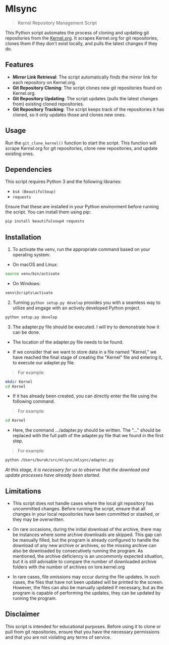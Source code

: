# Mlsync
> Kernel Repository Management Script

This Python script automates the process of cloning and updating git repositories from the [Kernel.org](https://lore.kernel.org). It scrapes Kernel.org for git repositories, clones them if they don't exist locally, and pulls the latest changes if they do.

## Features

- **Mirror Link Retrieval**: The script automatically finds the mirror link for each repository on Kernel.org.
- **Git Repository Cloning**: The script clones new git repositories found on Kernel.org.
- **Git Repository Updating**: The script updates (pulls the latest changes from) existing cloned repositories.
- **Git Repository Tracking**: The script keeps track of the repositories it has cloned, so it only updates those and clones new ones.

## Usage

Run the `git_clone_kernel()` function to start the script. This function will scrape Kernel.org for git repositories, clone new repositories, and update existing ones.

## Dependencies

This script requires Python 3 and the following libraries:

- `bs4 (BeautifulSoup)`
- `requests`

Ensure that these are installed in your Python environment before running the script. You can install them using pip:

```bash
pip install beautifulsoup4 requests
```
## Installation

1. To activate the venv, run the appropriate command based on your operating system:
- On macOS and Linux:

```bash
source venv/bin/activate
```
- On Windows:

```bash
venv\Scripts\activate
```

2. Tunning `python setup.py develop` provides you with a seamless way to utilize and engage with an actively developed Python project.

```bash
python setup.py develop
```

3. The adapter.py file should be executed. I will try to demonstrate how it can be done.
- The location of the adapter.py file needs to be found.

- If we consider that we want to store data in a file named "Kernel," we have reached the final stage of creating the "Kernel" file and entering it, to execute our adapter.py file.
> For example:

```bash
mkdir Kernel
cd Kernel
```
- If it has already been created, you can directly enter the file using the following command.
> For example:

```bash
cd Kernel
```

- Here, the command .../adapter.py should be written. The "..." should be replaced with the full path of the adapter.py file that we found in the first step.

> For example:

```bash
python /Users/burak/src/mlsync/mlsync/adapter.py
```

*At this stage, it is necessary for us to observe that the download and update processes have already been started.*

## Limitations

- This script does not handle cases where the local git repository has uncommitted changes. Before running the script, ensure that all changes in your local repositories have been committed or stashed, or they may be overwritten.

- On rare occasions, during the initial download of the archive, there may be instances where some archive downloads are skipped. This gap can be manually filled, but the program is already configured to handle the download of any new archive or archives, so the missing archive can also be downloaded by consecutively running the program. As mentioned, the archive deficiency is an uncommonly expected situation, but it is still advisable to compare the number of downloaded archive folders with the number of archives on lore.kernel.org

- In rare cases, file omissions may occur during the file updates. In such cases, the files that have not been updated will be printed to the screen. However, the files can also be manually updated if necessary, but as the program is capable of performing the updates, they can be updated by running the program.

## Disclaimer

This script is intended for educational purposes. Before using it to clone or pull from git repositories, ensure that you have the necessary permissions and that you are not violating any terms of service.

